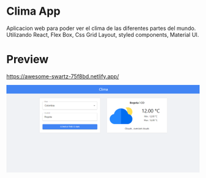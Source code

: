 # Clima App
Aplicacion web para poder ver el clima de las diferentes partes del mundo. Utilizando React, Flex Box, Css Grid Layout, styled components, Material UI.

# Preview 
https://awesome-swartz-75f8bd.netlify.app/

![Imagen Proyecto](https://raw.githubusercontent.com/mvalencia29/app-clima/master/Banner.png)
